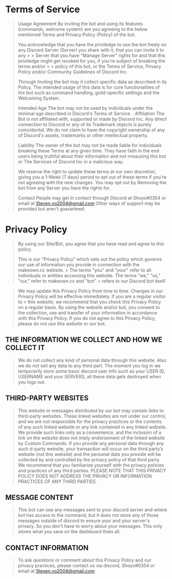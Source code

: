# Terms of Service
>
> Usage Agreement
> By inviting the bot and using its features (commands, welcome system) are you agreeing to the below mentioned Terms and Privacy Policy (Policy) of the bot.
>
> You acknowledge that you have the priviledge to use the bot freely on any Discord Server (Server) you share with it, that you can invite it to any > > Server that you have "Manage Server" rights for and that this priviledge might get revoked for you, if you're subject of breaking the terms and/or >  > policy of this bot, or the Terms of Service, Privacy Policy and/or Community Guidelines of Discord Inc.
>
> Through Inviting the bot may it collect specific data as described in its Policy.
> The intended usage of this data is for core functionalities of the bot such as command handling, guild-specific settings and the Welcoming System.
>
> Intended Age
> The bot may not be used by individuals under the minimal age described in Discord's Terms of Service.
.
> Affiliation
> The Bot is not affiliated with, supported or made by Discord Inc.
> Any direct connection to Discord or any of its Trademark objects is purely coincidental. We do not claim to have the copyright ownership of any of Discord's assets, trademarks or other intellectual property.
>
> Liability
> The owner of the bot may not be made liable for individuals breaking these Terms at any given time.
> They have faith in the end users being truthful about their information and not missusing this bot or The Services of Discord Inc in a malicious way.
>
> We reserve the right to update these terms at our own discretion, giving you a 1-Week (7 days) period to opt out of these terms if you're not agreeing with the new changes.
> You may opt out by Removing the bot from any Server you have the rights for.
>
> Contact
> People may get in contact through Discord at Shoyo#0354 or email at Steven.vo2004@gmail.com
> Other ways of support may be provided but aren't guaranteed.

# Privacy Policy
>
> By using our Site/Bot, you agree that you have read and agree to this policy.
>
> This is our "Privacy Policy" which sets out the policy which governs our use of information you provide in connection with the makeown.cc website. > The terms "you" and "your" refer to all individuals or entities accessing this website. The terms "we," "us," "our," refer to makeown.cc and "bot" > refers to our Discord bot itself.

> We may update this Privacy Policy from time to time. Changes in our Privacy Policy will be effective immediately. If you are a regular visitor to > this website, we recommend that you check this Privacy Policy on a regular basis. By using the website and/or bot, you consent to the collection, use and transfer of your information in accordance with this Privacy Policy. If you do not agree to this Privacy Policy, please do not use this website or our bot.
> 
## THE INFORMATION WE COLLECT AND HOW WE COLLECT IT
> We do not collect any kind of personal data through this website. Also we do not sell any data to any third part. The moment you log in we temporarily store some basic discord user info such as your USER ID, USERNAME and your SERVERS, all these data gets destroyed when you logs out.


## THIRD-PARTY WEBSITES
> This website or messages distributed by our bot may contain links to third-party websites. These linked websites are not under our control, and we are not responsible for the privacy practices or the contents of any such linked website or any link contained in any linked website. We provide such links only as a convenience, and the inclusion of a link on the website does not imply endorsement of the linked website by Custom Commands. If you provide any personal data through any such d-party website, your transaction will occur on the third party’s website (not this website) and the personal data you provide will be collected by and controlled by the privacy policy of that third party. We recommend that you familiarize yourself with the privacy policies and practices of any third parties. PLEASE NOTE THAT THIS PRIVACY POLICY DOES NOT ADDRESS THE PRIVACY OR INFORMATION PRACTICES OF ANY THIRD PARTIES.
>
>
## MESSAGE CONTENT
> This bot can see any messages sent to your discord server and where bot has access to the command, but it does not store any of those messages outside of discord to ensure your and your server's privacy. So you don't have to worry about your messages. This only stores what you save on the dashboard thats all.


## CONTACT INFORMATION
> To ask questions or comment about this Privacy Policy and our privacy practices, please contact us via discord, Shoyo#0354 or email at Steven.vo2004@gmail.com.
